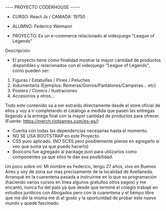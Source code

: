---- PROYECTO CODERHOUSE -----

- CURSO: React Js / CAMADA: 19750

- ALUMNO: Federico Weimann

- PROYECTO: Es un e-commerce relacionado al videojuego "League of Legends" 

Descripción:
- El proyecto tiene como finalidad mostrar la mayor cantidad de productos disponibles y relacionados con el videojuego "League of Legends", como pueden ser: 

1) Figuras / Estatuillas / Pines / Peluches
2) Indumentaria (Ejemplos: Remeras/Gorros/Pantalones/Camperas... etc)
3) Posters / Comics / Ilustraciones 
4) Accesorios y otros...

Todo este contenido va a ser extraído directamente desde el store oficial de ellos y voy a ir completando el catálogo a medida que pasen las entregas llegando a la entrega final con la mayor cantidad de productos para ofrecer. (Fuente: https://merch.riotgames.com/es-es/)


- Cuenta con todas las dependencias necesarias hasta el momento.
- NO SE USA BOOTSTRAP en este Proyecto.
- CSS puro aplicado. (NO SCSS pero posiblemente piense en agregarlo si veo que suma ya que puedo hacerlo)
- Boxicons fue agregado al package.json para utilizarlos como componentes ya que ellos te dan esa posibilidad.

Un poco sobre mi:
Mi nombre es Federico, tengo 27 años, vivo en Buenos Aires y soy de zona sur mas precisamente de la localidad de Avellaneda. Arranqué en la cuarentena pasada a instruirme en lo que es programación (haciendo varios cursos en linea algunos gratuitos otros pagos) y me encantó, nunca fuí del palo ya que desde que terminé el colegio trabajé en estudios jurídicos con Abogados pero con la cuarentena y el tiempo libre que me dió la misma me di el gusto y la oportunidad de probar este nuevo mundo y quedé fascinado. 